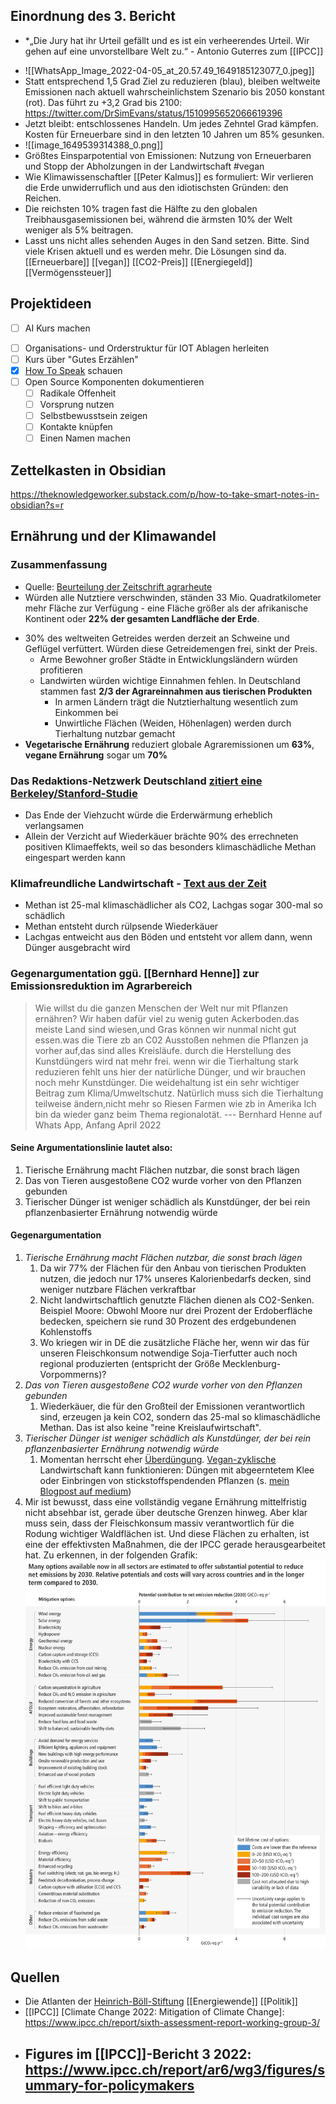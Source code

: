 ## Einordnung des 3. Bericht
* *„Die Jury hat ihr Urteil gefällt und es ist ein verheerendes Urteil. Wir gehen auf eine unvorstellbare Welt zu.“ - Antonio Guterres zum [[IPCC]]
- ![[WhatsApp_Image_2022-04-05_at_20.57.49_1649185123077_0.jpeg]]
- Statt entsprechend 1,5 Grad Ziel zu reduzieren (blau), bleiben weltweite Emissionen nach aktuell wahrscheinlichstem Szenario bis 2050 konstant (rot). Das führt zu +3,2 Grad bis 2100: https://twitter.com/DrSimEvans/status/1510995652066619396
- Jetzt bleibt: entschlossenes Handeln. Um jedes Zehntel Grad kämpfen. Kosten für Erneuerbare sind in den letzten 10 Jahren um 85% gesunken.
- ![[image_1649539314388_0.png]]
- Größtes Einsparpotential von Emissionen: Nutzung von Erneuerbaren und Stopp der Abholzungen  in der Landwirtschaft #vegan
- Wie Klimawissenschaftler [[Peter Kalmus]] es formuliert: Wir verlieren die Erde unwiderruflich und aus den idiotischsten Gründen: den Reichen.
- Die reichsten 10% tragen fast die Hälfte zu den globalen Treibhausgasemissionen bei, während die ärmsten 10% der Welt weniger als 5% beitragen.
- Lasst uns nicht alles sehenden Auges in den Sand setzen. Bitte. Sind viele Krisen aktuell und es werden mehr. Die Lösungen sind da. [[Erneuerbare]] [[vegan]] [[CO2-Preis]] [[Energiegeld]] [[Vermögenssteuer]]

## Projektideen
* [ ] AI Kurs machen
- [ ] Organisations- und Orderstruktur für IOT Ablagen herleiten
- [ ] Kurs über "Gutes Erzählen"
- [X] [How To Speak](https://www.youtube.com/watch?v=Unzc731iCUY) schauen
- [ ] Open Source Komponenten dokumentieren
	- [ ] Radikale Offenheit
	- [ ] Vorsprung nutzen
	- [ ] Selbstbewusstsein zeigen
	- [ ] Kontakte knüpfen
	- [ ] Einen Namen machen

## Zettelkasten in Obsidian
https://theknowledgeworker.substack.com/p/how-to-take-smart-notes-in-obsidian?s=r

## Ernährung und der Klimawandel
### Zusammenfassung 
* Quelle: [Beurteilung der Zeitschrift agrarheute](https://www.agrarheute.com/management/agribusiness/landwirtschaft-waere-alle-menschen-vegan-waeren-573482)
* Würden alle Nutztiere verschwinden, ständen 33 Mio. Quadratkilometer mehr Fläche zur Verfügung - eine Fläche größer als der afrikanische Kontinent oder **22% der gesamten Landfläche der Erde**.
- 30% des weltweiten Getreides werden derzeit an Schweine und Geflügel verfüttert. Würden diese Getreidemengen frei, sinkt der Preis.
	- Arme Bewohner großer Städte in Entwicklungsländern würden profitieren
	- Landwirten würden wichtige Einnahmen fehlen. In Deutschland stammen fast **2/3 der Agrareinnahmen aus tierischen Produkten**
		- In armen Ländern trägt die Nutztierhaltung wesentlich zum Einkommen bei
		- Unwirtliche Flächen (Weiden, Höhenlagen) werden durch Tierhaltung nutzbar gemacht
- **Vegetarische Ernährung** reduziert globale Agraremissionen um **63%**, **vegane Ernährung** sogar um **70%**

### Das Redaktions-Netzwerk Deutschland [zitiert eine Berkeley/Stanford-Studie](https://www.rnd.de/wissen/klimawandel-studie-viehzucht-ende-soll-erderwaermung-erheblich-verlangsamen-G7BMJY6CGRA5PCDQ43JBQMQ5PM.html)
- Das Ende der Viehzucht würde die Erderwärmung erheblich verlangsamen
- Allein der Verzicht auf Wiederkäuer brächte 90% des errechneten positiven Klimaeffekts, weil so das besonders klimaschädliche Methan eingespart werden kann
### Klimafreundliche Landwirtschaft - [Text aus der Zeit](https://www.zeit.de/2021/17/klimafreundliche-landwirtschaft-schweiz-treibhausgase-co2-agroscope)
- Methan ist 25-mal klimaschädlicher als CO2, Lachgas sogar 300-mal so schädlich
- Methan entsteht durch rülpsende Wiederkäuer
- Lachgas entweicht aus den Böden und entsteht vor allem dann, wenn Dünger ausgebracht wird

### Gegenargumentation ggü. [[Bernhard Henne]] zur Emissionsreduktion im Agrarbereich
> Wie willst du die ganzen Menschen der Welt nur mit Pflanzen ernähren? Wir haben dafür viel zu wenig guten Ackerboden.das meiste Land sind wiesen,und Gras können wir nunmal nicht gut essen.was die Tiere zb an C02 Ausstoßen nehmen die Pflanzen ja vorher auf,das sind alles Kreisläufe.
> durch die Herstellung des Kunstdüngers wird nat mehr frei. wenn wir die Tierhaltung stark reduzieren fehlt uns hier der natürliche Dünger, und wir brauchen noch mehr Kunstdünger. Die weidehaltung ist ein sehr wichtiger Beitrag zum Klima/Umweltschutz. Natürlich muss sich die Tierhaltung teilweise ändern,nicht mehr so Riesen Farmen wie zb in Amerika Ich bin da wieder ganz beim Thema regionalotät.
> --- Bernhard Henne auf Whats App, Anfang April 2022

#### Seine Argumentationslinie lautet also:
1. Tierische Ernährung macht Flächen nutzbar, die sonst brach lägen
2. Das von Tieren ausgestoßene CO2 wurde vorher von den Pflanzen gebunden
3. Tierischer Dünger ist weniger schädlich als Kunstdünger, der bei rein pflanzenbasierter Ernährung notwendig würde

#### Gegenargumentation
1. *Tierische Ernährung macht Flächen nutzbar, die sonst brach lägen*
	1. Da wir 77% der Flächen für den Anbau von tierischen Produkten nutzen, die jedoch nur 17% unseres Kalorienbedarfs decken, sind weniger nutzbare Flächen verkraftbar
	2. Nicht landwirtschaftlich genutzte Flächen dienen als CO2-Senken. Beispiel Moore: Obwohl Moore nur drei Prozent der Erdoberfläche bedecken, speichern sie rund 30 Prozent des erdgebundenen Kohlenstoffs
	3. Wo kriegen wir in DE die zusätzliche Fläche her, wenn wir das für unseren Fleischkonsum notwendige Soja-Tierfutter auch noch regional produzierten (entspricht der Größe Mecklenburg-Vorpommerns)?
2. *Das von Tieren ausgestoßene CO2 wurde vorher von den Pflanzen gebunden*
	1. Wiederkäuer, die für den Großteil der Emissionen verantwortlich sind, erzeugen ja kein CO2, sondern das 25-mal so klimaschädliche Methan. Das ist also keine "reine Kreislaufwirtschaft".
3. *Tierischer Dünger ist weniger schädlich als Kunstdünger, der bei rein pflanzenbasierter Ernährung notwendig würde*
	1. Momentan herrscht eher [Überdüngung](https://www.bund.net/themen/landwirtschaft/folgen-fuer-die-umwelt/ueberduengung/). [Vegan-zyklische](https://www.br.de/nachrichten/bayern/vegane-landwirtschaft-ohne-tiere-kann-das-funktionieren,SjYFVjR) Landwirtschaft kann funktionieren: Düngen mit abgeerntetem Klee oder Einbringen von stickstoffspendenden Pflanzen (s. [mein Blogpost auf medium](https://medium.com/@benedikt.hoelker/deutsche-agrarwirtschaft-und-klimaschutz-kernaussagen-aus-dem-buch-die-klimaschmutzlobby-efc3f4a47ae9))
4. Mir ist bewusst, dass eine vollständig vegane Ernährung mittelfristig nicht absehbar ist, gerade über deutsche Grenzen hinweg. Aber klar muss sein, dass der Fleischkonsum massiv verantwortlich für die Rodung wichtiger Waldflächen ist. Und diese Flächen zu erhalten, ist eine der effektivsten Maßnahmen, die der IPCC gerade herausgearbeitet hat. Zu erkennen, in der folgenden Grafik:
	  ![image.png](../assets/image_1649539314388_0.png)

## Quellen
- Die Atlanten der [Heinrich-Böll-Stiftung](https://www.boell.de/de/die-atlanten-der-heinrich-boell-stiftung) [[Energiewende]] [[Politik]]
- [[IPCC]] [Climate Change 2022: Mitigation of Climate Change]: https://www.ipcc.ch/report/sixth-assessment-report-working-group-3/
- Figures im [[IPCC]]-Bericht 3 2022: https://www.ipcc.ch/report/ar6/wg3/figures/summary-for-policymakers
	-